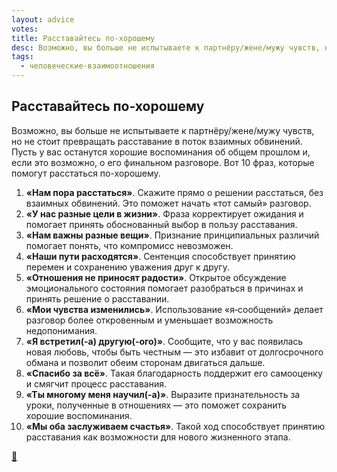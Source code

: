 ```yaml
---
layout: advice
votes:
title: Расставайтесь по-хорошему
desc: Возможно, вы больше не испытываете к партнёру/жене/мужу чувств, но не стоит превращать расставание в поток взаимных обвинений. Пусть, если это возможно, у вас останутся хорошие воспоминания об общем прошлом и о его финальном разговоре. Вот 10 фраз, которые помогут расстаться по-хорошему.
tags:
  - человеческие-взаимоотношения
---
```


## Расставайтесь по-хорошему

Возможно, вы больше не испытываете к партнёру/жене/мужу чувств, но не стоит превращать расставание в поток взаимных обвинений. Пусть у вас останутся хорошие воспоминания об общем прошлом и, если это возможно,  о его финальном разговоре. Вот 10 фраз, которые помогут расстаться по-хорошему.

1. **«Нам пора расстаться»**. Скажите прямо о решении расстаться, без взаимных обвинений. Это поможет начать «тот самый» разговор.
2. **«У нас разные цели в жизни»**. Фраза корректирует ожидания и помогает принять обоснованный выбор в пользу расставания.
3. **«Нам важны разные вещи»**. Признание принципиальных различий помогает понять, что компромисс невозможен.
4. **«Наши пути расходятся»**. Сентенция способствует принятию перемен и сохранению уважения друг к другу.
5. **«Отношения не приносят радости»**. Открытое обсуждение эмоционального состояния помогает разобраться в причинах и принять решение о расставании.
6. **«Мои чувства изменились»**. Использование «я‑сообщений» делает разговор более откровенным и уменьшает возможность недопонимания.
7. **«Я встретил(-а) другую(-ого)»**. Сообщите, что у вас появилась новая любовь, чтобы быть честным — это избавит от долгосрочного обмана и позволит обеим сторонам двигаться дальше.
8. **«Спасибо за всё»**. Такая благодарность поддержит его самооценку и смягчит процесс расставания.
9. **«Ты многому меня научил(-а)»**. Выразите признательность за уроки, полученные в отношениях — это поможет сохранить хорошие воспоминания.
10. **«Мы оба заслуживаем счастья»**. Такой ход способствует принятию расставания как возможности для нового жизненного этапа.

[📖](https://lifehacker.ru/kak-pravilno-rasstatsya-frazy/)
